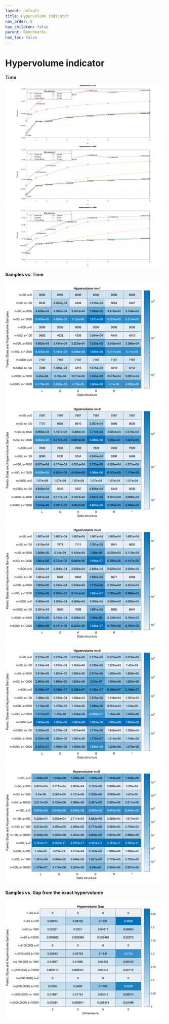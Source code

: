 ```yaml
---
layout: default
title: Hypervolume indicator
nav_order: 8
has_children: false
parent: Benchmarks
has_toc: false
---
```

# Hypervolume indicator

**Time**

![IGD (n=50)](../img/hypervolume_n_50.svg)
![IGD (n=500)](../img/hypervolume_n_500.svg)
![IGD (n=5000)](../img/hypervolume_n_5000.svg)

**Samples vs. Time**

![Hypervolume (m=1)](../img/hypervolume_m_1.png)
![Hypervolume (m=2)](../img/hypervolume_m_2.png)
![Hypervolume (m=3)](../img/hypervolume_m_3.png)
![Hypervolume (m=5)](../img/hypervolume_m_5.png)
![Hypervolume (m=9)](../img/hypervolume_m_9.png)

**Samples vs. Gap from the exact hypervolume**

![Hypervolume Gap](../img/hypervolume_gap.png)



<!-- Generated with mdsplit: https://github.com/alandefreitas/mdsplit -->
